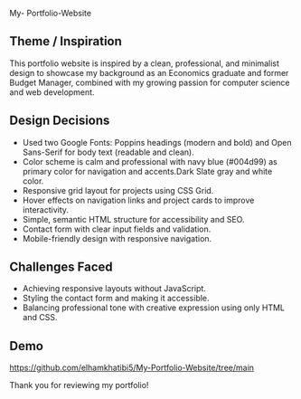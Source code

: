 My- Portfolio-Website 

## Theme / Inspiration
This portfolio website is inspired by a clean, professional, and minimalist design to showcase my background as an Economics graduate and former Budget Manager, combined with my growing passion for computer science and web development.

## Design Decisions
- Used two Google Fonts: Poppins headings (modern and bold) and Open Sans-Serif for body text (readable and clean).
- Color scheme is calm and professional with navy blue (#004d99) as primary color for navigation and accents.Dark Slate gray and white color.
- Responsive grid layout for projects using CSS Grid.
- Hover effects on navigation links and project cards to improve interactivity.
- Simple, semantic HTML structure for accessibility and SEO.
- Contact form with clear input fields and validation.
- Mobile-friendly design with responsive navigation.

## Challenges Faced
- Achieving responsive layouts without JavaScript.
- Styling the contact form and making it accessible.
- Balancing professional tone with creative expression using only HTML and CSS.
## Demo
https://github.com/elhamkhatibi5/My-Portfolio-Website/tree/main

Thank you for reviewing my portfolio!
